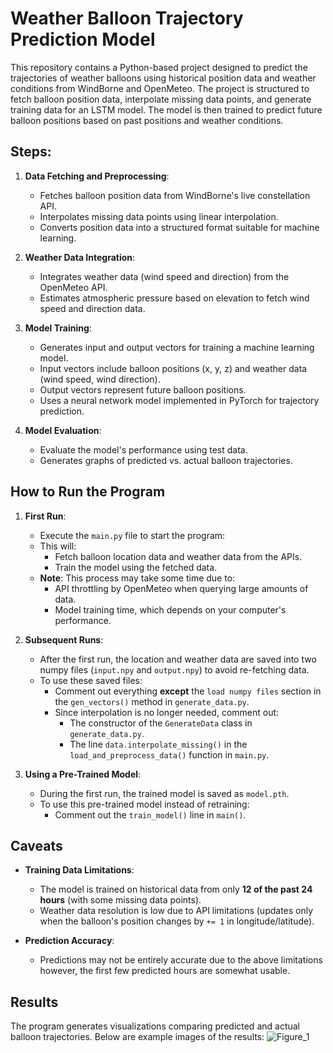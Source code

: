 # Weather Balloon Trajectory Prediction Model

This repository contains a Python-based project designed to predict the trajectories of weather balloons using historical position data and weather conditions from WindBorne and OpenMeteo. The project is structured to fetch balloon position data, interpolate missing data points, and generate training data for an LSTM model. The model is then trained to predict future balloon positions based on past positions and weather conditions.

## Steps:

1. **Data Fetching and Preprocessing**:
   - Fetches balloon position data from WindBorne's live constellation API.
   - Interpolates missing data points using linear interpolation.
   - Converts position data into a structured format suitable for machine learning.

2. **Weather Data Integration**:
   - Integrates weather data (wind speed and direction) from the OpenMeteo API.
   - Estimates atmospheric pressure based on elevation to fetch wind speed and direction data.

3. **Model Training**:
   - Generates input and output vectors for training a machine learning model.
   - Input vectors include balloon positions (x, y, z) and weather data (wind speed, wind direction).
   - Output vectors represent future balloon positions.
   - Uses a neural network model implemented in PyTorch for trajectory prediction.

4. **Model Evaluation**:
   - Evaluate the model's performance using test data.
   - Generates graphs of predicted vs. actual balloon trajectories.

## How to Run the Program

1. **First Run**:
   - Execute the `main.py` file to start the program:
   - This will:
     - Fetch balloon location data and weather data from the APIs.
     - Train the model using the fetched data.
   - **Note**: This process may take some time due to:
     - API throttling by OpenMeteo when querying large amounts of data.
     - Model training time, which depends on your computer's performance.

2. **Subsequent Runs**:
   - After the first run, the location and weather data are saved into two numpy files (`input.npy` and `output.npy`) to avoid re-fetching data.
   - To use these saved files:
     - Comment out everything **except** the `load numpy files` section in the `gen_vectors()` method in `generate_data.py`.
     - Since interpolation is no longer needed, comment out:
       - The constructor of the `GenerateData` class in `generate_data.py`.
       - The line `data.interpolate_missing()` in the `load_and_preprocess_data()` function in `main.py`.

3. **Using a Pre-Trained Model**:
   - During the first run, the trained model is saved as `model.pth`.
   - To use this pre-trained model instead of retraining:
     - Comment out the `train_model()` line in `main()`.

## Caveats

- **Training Data Limitations**:
  - The model is trained on historical data from only **12 of the past 24 hours** (with some missing data points).
  - Weather data resolution is low due to API limitations (updates only when the balloon's position changes by `+= 1` in longitude/latitude).
  
- **Prediction Accuracy**:
  - Predictions may not be entirely accurate due to the above limitations however, the first few predicted hours are somewhat usable.

## Results

The program generates visualizations comparing predicted and actual balloon trajectories. Below are example images of the results: ![Figure_1](https://github.com/user-attachments/assets/8eed28b8-f199-4377-844c-15473a805d0c)
